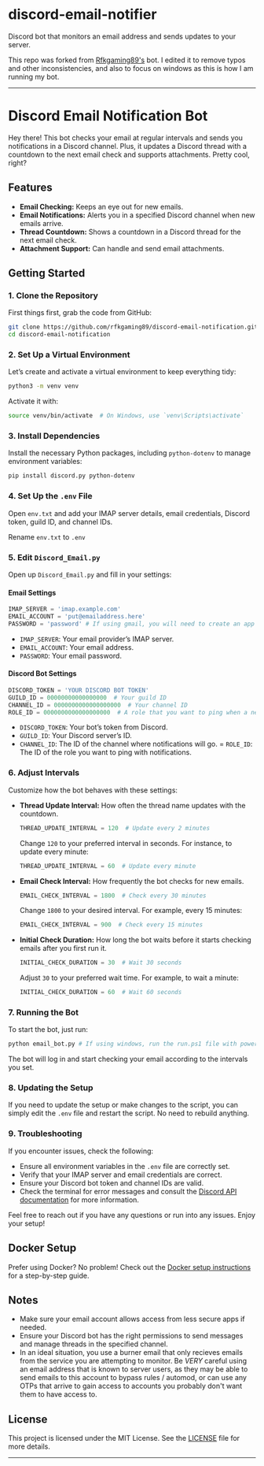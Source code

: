 # discord-email-notifier
Discord bot that monitors an email address and sends updates to your server.

This repo was forked from [Rfkgaming89's](https://github.com/Rfkgaming89/discord-email-notification) bot. I edited it to remove typos and other inconsistencies, and also to focus on windows as this is how I am running my bot. 


---

# Discord Email Notification Bot

Hey there! This bot checks your email at regular intervals and sends you notifications in a Discord channel. Plus, it updates a Discord thread with a countdown to the next email check and supports attachments. Pretty cool, right?

## Features

- **Email Checking:** Keeps an eye out for new emails.
- **Email Notifications:** Alerts you in a specified Discord channel when new emails arrive.
- **Thread Countdown:** Shows a countdown in a Discord thread for the next email check.
- **Attachment Support:** Can handle and send email attachments.

## Getting Started

### 1. Clone the Repository

First things first, grab the code from GitHub:

```bash
git clone https://github.com/rfkgaming89/discord-email-notification.git
cd discord-email-notification
```

### 2. Set Up a Virtual Environment

Let’s create and activate a virtual environment to keep everything tidy:

```bash
python3 -m venv venv
```

Activate it with:

```bash
source venv/bin/activate  # On Windows, use `venv\Scripts\activate`
```

### 3. Install Dependencies

Install the necessary Python packages, including `python-dotenv` to manage environment variables:

```bash
pip install discord.py python-dotenv
```

### 4. Set Up the `.env` File

Open `env.txt` and add your IMAP server details, email credentials, Discord token, guild ID, and channel IDs.

Rename `env.txt` to `.env`

### 5. Edit `Discord_Email.py`

Open up `Discord_Email.py` and fill in your settings:

#### Email Settings

```python
IMAP_SERVER = 'imap.example.com'
EMAIL_ACCOUNT = 'put@emailaddress.here'
PASSWORD = 'password' # If using gmail, you will need to create an app password.
```

- `IMAP_SERVER`: Your email provider’s IMAP server.
- `EMAIL_ACCOUNT`: Your email address.
- `PASSWORD`: Your email password.

#### Discord Bot Settings

```python
DISCORD_TOKEN = 'YOUR DISCORD BOT TOKEN'
GUILD_ID = 00000000000000000  # Your guild ID
CHANNEL_ID = 0000000000000000000  # Your channel ID
ROLE_ID = 0000000000000000000  # A role that you want to ping when a new email comes in
```

- `DISCORD_TOKEN`: Your bot’s token from Discord.
- `GUILD_ID`: Your Discord server’s ID.
- `CHANNEL_ID`: The ID of the channel where notifications will go.
= `ROLE_ID`: The ID of the role you want to ping with notifications.

### 6. Adjust Intervals

Customize how the bot behaves with these settings:

- **Thread Update Interval:** How often the thread name updates with the countdown.

  ```python
  THREAD_UPDATE_INTERVAL = 120  # Update every 2 minutes
  ```

  Change `120` to your preferred interval in seconds. For instance, to update every minute:

  ```python
  THREAD_UPDATE_INTERVAL = 60  # Update every minute
  ```

- **Email Check Interval:** How frequently the bot checks for new emails.

  ```python
  EMAIL_CHECK_INTERVAL = 1800  # Check every 30 minutes
  ```

  Change `1800` to your desired interval. For example, every 15 minutes:

  ```python
  EMAIL_CHECK_INTERVAL = 900  # Check every 15 minutes
  ```

- **Initial Check Duration:** How long the bot waits before it starts checking emails after you first run it.

  ```python
  INITIAL_CHECK_DURATION = 30  # Wait 30 seconds
  ```

  Adjust `30` to your preferred wait time. For example, to wait a minute:

  ```python
  INITIAL_CHECK_DURATION = 60  # Wait 60 seconds
  ```

### 7. Running the Bot

To start the bot, just run:

```bash
python email_bot.py # If using windows, run the run.ps1 file with powershell instead
```

The bot will log in and start checking your email according to the intervals you set.

### 8. Updating the Setup

If you need to update the setup or make changes to the script, you can simply edit the `.env` file and restart the script. No need to rebuild anything.

### 9. Troubleshooting

If you encounter issues, check the following:

- Ensure all environment variables in the `.env` file are correctly set.
- Verify that your IMAP server and email credentials are correct.
- Ensure your Discord bot token and channel IDs are valid.
- Check the terminal for error messages and consult the [Discord API documentation](https://discord.com/developers/docs/intro) for more information.

Feel free to reach out if you have any questions or run into any issues. Enjoy your setup!

## Docker Setup

Prefer using Docker? No problem! Check out the [Docker setup instructions](https://github.com/Rfkgaming89/discord-email-notification/tree/docker) for a step-by-step guide.

## Notes

- Make sure your email account allows access from less secure apps if needed.
- Ensure your Discord bot has the right permissions to send messages and manage threads in the specified channel.
- In an ideal situation, you use a burner email that only recieves emails from the service you are attempting to monitor. Be *VERY* careful using an email address that is known to server users, as they may be able to send emails to this account to bypass rules / automod, or can use any OTPs that arrive to gain access to accounts you probably don't want them to have access to.

## License

This project is licensed under the MIT License. See the [LICENSE](LICENSE) file for more details.

---

